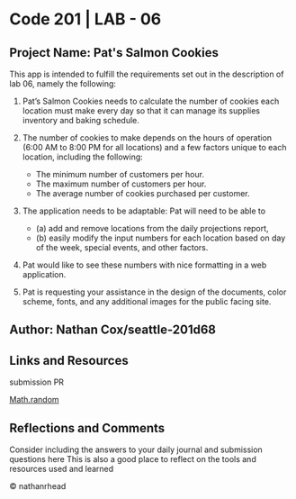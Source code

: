 # Code 201 | LAB - 06

## Project Name: Pat's Salmon Cookies

This app is intended to fulfill the requirements set out in the description of lab 06, namely the following:

1. Pat’s Salmon Cookies needs to calculate the number of cookies each location must make every day so that it can manage its supplies inventory and baking schedule.

2. The number of cookies to make depends on the hours of operation (6:00 AM to 8:00 PM for all locations) and a few factors unique to each location, including the following:

    * The minimum number of customers per hour.
    * The maximum number of customers per hour.
    * The average number of cookies purchased per customer.

3. The application needs to be adaptable: Pat will need to be able to

    * (a) add and remove locations from the daily projections report, 
    * (b) easily modify the input numbers for each location based on day of the week, special events, and other factors. 

4. Pat would like to see these numbers with nice formatting in a web application.

5. Pat is requesting your assistance in the design of the documents, color scheme, fonts, and any additional images for the public facing site.

## Author: Nathan Cox/seattle-201d68

## Links and Resources

submission PR

[Math.random]("https://developer.mozilla.org/en-US/docs/Web/JavaScript/Reference/Global_Objects/Math/random")

## Reflections and Comments

Consider including the answers to your daily journal and submission questions here
This is also a good place to reflect on the tools and resources used and learned

© nathanrhead
